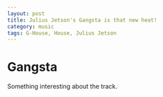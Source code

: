 ```yaml
---
layout: post
title: Julius Jetson's Gangsta is that new heat!
category: music
tags: G-House, House, Julius Jetson
---
```


# Gangsta

Something interesting about the track.
